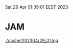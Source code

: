 Sat 29 Apr 01:35:01 EEST 2023
# JAM
<a href='./cache/202304/29_01.log'>./cache/202304/29_01.log</a>
